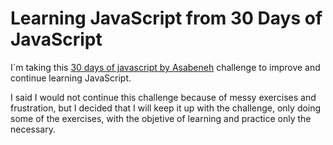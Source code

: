 # Learning JavaScript from 30 Days of JavaScript

I´m taking this [30 days of javascript by Asabeneh](https://github.com/Asabeneh/30-Days-Of-JavaScript) challenge to improve and continue learning JavaScript.

I said I would not continue this challenge because of messy exercises and frustration, but I decided that I will keep it up with the challenge, only doing some of the exercises, with the objetive of learning and practice only the necessary.
